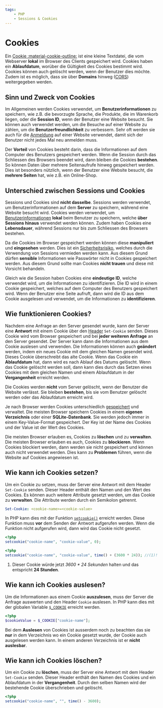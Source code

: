 ```yaml
---
tags:
    - PHP
    - Sessions & Cookies
---
```


# Cookies

Ein [Cookie :material-cookie-outline:](https://www.php-einfach.de/php-tutorial/cookies/) ist eine kleine Textdatei, die vom Webserver **lokal** im Browser des Clients gespeichert wird. Cookies haben ein **Ablaufdatum**, worüber die Gültigkeit des Cookies bestimmt wird. Cookies können auch gelöscht werden, wenn der Benutzer dies möchte. Zudem ist es möglich, dass sie über **Domains** hinweg ([CORS](https://developer.mozilla.org/en-US/docs/Web/Security/Same-origin_policy#cross-origin_network_access)) weitergegeben werden.

## Sinn und Zweck von Cookies

Im Allgemeinen werden Cookies verwendet, um **Benutzerinformationen** zu speichern, wie z.B. die bevorzugte Sprache, die Produkte, die im Warenkorb liegen, oder die **Session ID**, wenn der Benutzer eine Website besucht. Sie können auch verwendet werden, um die Besuche auf einer Website zu zählen, um die **Benutzerfreundlichkeit** zu verbessern. Sehr oft werden sie auch für die [Anmeldung](https://www.php-einfach.de/experte/php-codebeispiele/loginscript/angemeldet-bleiben/) auf einer Website verwendet, damit sich der Benutzer nicht jedes Mal neu anmelden muss.

Der **Vorteil** von Cookies besteht darin, dass die Informationen auf dem Computer des Benutzers gespeichert werden. Wenn die Session durch das Schliessen des Browsers beendet wird, dann bleiben die Cookies **bestehen**. So können Daten über mehrere Seitenaufrufe hinweg gespeichert werden. Dies ist besonders nützlich, wenn der Benutzer eine Website besucht, die **mehrere Seiten** hat, wie z.B. ein Online-Shop.

## Unterschied zwischen Sessions und Cookies

Sessions und Cookies sind **nicht dasselbe**. Sessions werden verwendet, um Benutzerinformationen auf dem **Server** zu speichern, während eine Website besucht wird. Cookies werden verwendet, um [Benutzerinformationen](https://developer.mozilla.org/en-US/docs/Web/HTTP/Cookies) **lokal** beim Benutzer zu speichern, welche **über Sessions hinaus** verwendet werden können. Zudem haben Cookies eine **Lebensdauer**, während Sessions nur bis zum Schliessen des Browsers bestehen.

Da die Cookies im Browser gespeichert werden können diese **manipuliert** und **eingesehen** werden. Dies ist ein [Sicherheitsrisiko](../../Appendix/Sicherheit.md), welches durch die Verwendung von Sessions vermieden werden kann. Aus diesem Grund dürfen **sensible** Informationen wie Passwörter nicht in Cookies gespeichert werden. Aus diesem Grund sollte man Cookies **nicht trauen** und diese mit Vorsicht behandeln.

Gleich wie die Session haben Cookies eine **eindeutige ID**, welche verwendet wird, um die Informationen zu identifizieren. Die ID wird in einem Cookie gespeichert, welches auf dem Computer des Benutzers gespeichert wird. Wenn der Benutzer eine Seite aufruft, dann wird die ID aus dem Cookie ausgelesen und verwendet, um die Informationen zu **identifizieren**.

## Wie funktionieren Cookies?

Nachdem eine Anfrage an den Server gesendet wurde, kann der Server eine **Antwort** mit einem Cookie über den [Header](https://developer.mozilla.org/en-US/docs/Web/HTTP/Headers/Set-Cookie) `Set-Cookie` senden. Dieses Cookie wird vom Browser gespeichert und bei **jeder weiteren Anfrage** an den Server gesendet. Der Server kann dann die Informationen aus dem Cookie auslesen und verwenden. Die Informationen können auch **geändert** werden, indem ein neues Cookie mit dem gleichen Namen gesendet wird. Dieses Cookie überschreibt das alte Cookie. Wenn das Cookie ein **Ablaufdatum** hat, dann wird es nach Ablauf des Datums gelöscht. Wenn das Cookie gelöscht werden soll, dann kann dies durch das Setzen eines Cookies mit dem gleichen Namen und einem Ablaufdatum in der **Vergangenheit** erreicht werden.

Die Cookies werden **nicht** vom Server gelöscht, wenn der Benutzer die Website verlässt. Sie bleiben **bestehen**, bis sie vom Benutzer gelöscht werden oder das Ablaufdatum erreicht wird.

Je nach Browser werden Cookies unterschiedlich [gespeichert](https://www.digitalcitizen.life/cookies-location-windows-10/) und verwaltet. Die meisten Browser speichern Cookies in einem **eigenen Verzeichnis** oder einer **SQLite-Datenbank**. Sie werden jedoch immer in einem Key-Value-Format gespeichert. Der Key ist der Name des Cookies und der Value ist der Wert des Cookies.

Die meisten Browser erlauben es, Cookies zu **löschen** und zu **verwalten**. Die meisten Browser erlauben es auch, Cookies zu **blockieren**. Wenn Cookies blockiert werden, dann werden sie nicht gespeichert und können auch nicht verwendet werden. Dies kann zu **Problemen** führen, wenn die Website auf Cookies angewiesen ist.

## Wie kann ich Cookies setzen?

Um ein Cookie zu setzen, muss der Server eine Antwort mit dem Header `Set-Cookie` senden. Dieser Header enthält den Namen und den Wert des Cookies. Es können auch weitere Attribute gesetzt werden, um das Cookie zu **verwalten**. Die Attribute werden durch ein Semikolon getrennt.

```yml
Set-Cookie: <cookie-name>=<cookie-value>
```

In PHP kann dies mit der Funktion [`setcookie()`](https://www.php.net/manual/en/function.setcookie.php) erreicht werden. Diese Funktion muss **vor** dem Senden der Antwort aufgerufen werden. Wenn die Funktion nicht aufgerufen wird, dann wird das Cookie nicht gesetzt.

```php title="Cookie bis zum Ende der Session"
<?php
setcookie("cookie-name", "cookie-value", 0);
```

```php title="Cookie mit Ablaufdatum"
<?php
setcookie("cookie-name", "cookie-value", time() + (3600 * 24)); //(1)!
```

1. Dieser Cookie würde jetzt _3600 \* 24 Sekunden_ halten und das entspricht **24 Stunden**.

## Wie kann ich Cookies auslesen?

Um die Informationen aus einem Cookie **auszulesen**, muss der Server die Anfrage auswerten und den Header `Cookie` auslesen. In PHP kann dies mit der globalen Variable [`$_COOKIE`](https://www.php.net/manual/en/reserved.variables.cookies.php) erreicht werden.

```php title="Cookie auslesen"
<?php
$cookieValue = $_COOKIE["cookie-name"];
```

Bei dem **Auslesen** von Cookies ist ausserdem noch zu beachten das sie **nur** in dem Verzeichnis wo ein Cookie gesetzt wurde, der Cookie auch ausgelesen werden kann. In einem anderen Verzeichnis ist er **nicht auslesbar**.

## Wie kann ich Cookies löschen?

Um ein Cookie zu **löschen**, muss der Server eine Antwort mit dem Header `Set-Cookie` senden. Dieser Header enthält den Namen des Cookies und ein Ablaufdatum in der **Vergangenheit**. Durch den selben Namen wird der bestehende Cookie überschrieben und gelöscht.

```php
<?php
setcookie("cookie-name", "", time() - 3600);
```
